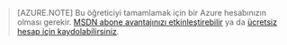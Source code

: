 > [AZURE.NOTE]
> Bu öğreticiyi tamamlamak için bir Azure hesabınızın olması gerekir. [MSDN abone avantajınızı etkinleştirebilir](https://azure.microsoft.com/pricing/member-offers/msdn-benefits-details/?WT.mc_id=A85619ABF) ya da [ücretsiz hesap için kaydolabilirsiniz](https://azure.microsoft.com/pricing/free-trial/?WT.mc_id=A85619ABF).




<!--HONumber=sep16_HO1-->


